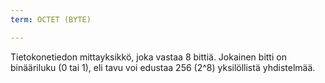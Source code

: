 ```yaml
---
term: OCTET (BYTE)

---
```

Tietokonetiedon mittayksikkö, joka vastaa 8 bittiä. Jokainen bitti on binääriluku (0 tai 1), eli tavu voi edustaa 256 (2^8) yksilöllistä yhdistelmää.